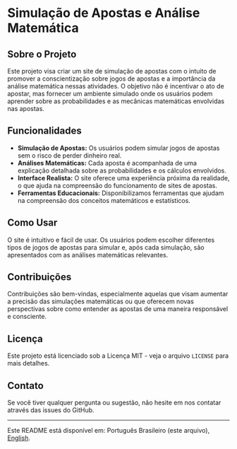 
# Simulação de Apostas e Análise Matemática

## Sobre o Projeto

Este projeto visa criar um site de simulação de apostas com o intuito de promover a conscientização sobre jogos de apostas e a importância da análise matemática nessas atividades. O objetivo não é incentivar o ato de apostar, mas fornecer um ambiente simulado onde os usuários podem aprender sobre as probabilidades e as mecânicas matemáticas envolvidas nas apostas.

## Funcionalidades

- **Simulação de Apostas:** Os usuários podem simular jogos de apostas sem o risco de perder dinheiro real.
- **Análises Matemáticas:** Cada aposta é acompanhada de uma explicação detalhada sobre as probabilidades e os cálculos envolvidos.
- **Interface Realista:** O site oferece uma experiência próxima da realidade, o que ajuda na compreensão do funcionamento de sites de apostas.
- **Ferramentas Educacionais:** Disponibilizamos ferramentas que ajudam na compreensão dos conceitos matemáticos e estatísticos.

## Como Usar

O site é intuitivo e fácil de usar. Os usuários podem escolher diferentes tipos de jogos de apostas para simular e, após cada simulação, são apresentados com as análises matemáticas relevantes.

## Contribuições

Contribuições são bem-vindas, especialmente aquelas que visam aumentar a precisão das simulações matemáticas ou que oferecem novas perspectivas sobre como entender as apostas de uma maneira responsável e consciente.

## Licença

Este projeto está licenciado sob a Licença MIT - veja o arquivo `LICENSE` para mais detalhes.

## Contato

Se você tiver qualquer pergunta ou sugestão, não hesite em nos contatar através das issues do GitHub.

---

Este README está disponível em: Português Brasileiro (este arquivo), [English](README.en.md).
